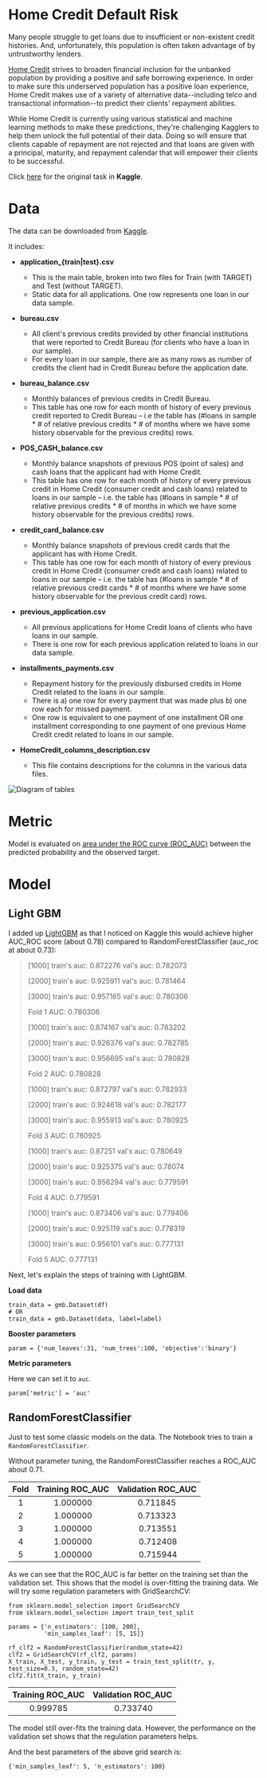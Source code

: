 # Home Credit Default Risk

Many people struggle to get loans due to insufficient or non-existent credit histories. And, unfortunately, this population is often taken advantage of by untrustworthy lenders.

[Home Credit](http://www.homecredit.net/) strives to broaden financial inclusion for the unbanked population by providing a positive and safe borrowing experience. In order to make sure this underserved population has a positive loan experience, Home Credit makes use of a variety of alternative data--including telco and transactional information--to predict their clients' repayment abilities.

While Home Credit is currently using various statistical and machine learning methods to make these predictions, they're challenging Kagglers to help them unlock the full potential of their data. Doing so will ensure that clients capable of repayment are not rejected and that loans are given with a principal, maturity, and repayment calendar that will empower their clients to be successful.

Click [here](https://www.kaggle.com/c/home-credit-default-risk) for the original task in **Kaggle**.

# Data

The data can be downloaded from [Kaggle](https://www.kaggle.com/c/home-credit-default-risk/data).

It includes:

- **application_{train|test}.csv**

    - This is the main table, broken into two files for Train (with TARGET) and Test (without TARGET).
    - Static data for all applications. One row represents one loan in our data sample.

- **bureau.csv**

    - All client's previous credits provided by other financial institutions that were reported to Credit Bureau (for clients who have a loan in our sample).
    - For every loan in our sample, there are as many rows as number of credits the client had in Credit Bureau before the application date.

- **bureau_balance.csv**

    - Monthly balances of previous credits in Credit Bureau.
    - This table has one row for each month of history of every previous credit reported to Credit Bureau – i.e the table has (#loans in sample * # of relative previous credits * # of months where we have some history observable for the previous credits) rows.

- **POS_CASH_balance.csv**

    - Monthly balance snapshots of previous POS (point of sales) and cash loans that the applicant had with Home Credit.
    - This table has one row for each month of history of every previous credit in Home Credit (consumer credit and cash loans) related to loans in our sample – i.e. the table has (#loans in sample * # of relative previous credits * # of months in which we have some history observable for the previous credits) rows.

- **credit_card_balance.csv**

    - Monthly balance snapshots of previous credit cards that the applicant has with Home Credit.
    - This table has one row for each month of history of every previous credit in Home Credit (consumer credit and cash loans) related to loans in our sample – i.e. the table has (#loans in sample * # of relative previous credit cards * # of months where we have some history observable for the previous credit card) rows.

- **previous_application.csv**

    - All previous applications for Home Credit loans of clients who have loans in our sample.
    - There is one row for each previous application related to loans in our data sample.

- **installments_payments.csv**

    - Repayment history for the previously disbursed credits in Home Credit related to the loans in our sample.
    - There is a) one row for every payment that was made plus b) one row each for missed payment.
    - One row is equivalent to one payment of one installment OR one installment corresponding to one payment of one previous Home Credit credit related to loans in our sample.

- **HomeCredit_columns_description.csv**

    - This file contains descriptions for the columns in the various data files.
    
![Diagram of tables](./images/home_credit.png)

# Metric

Model is evaluated on [area under the ROC curve (ROC_AUC)](https://en.wikipedia.org/wiki/Receiver_operating_characteristic) between the predicted probability and the observed target.

# Model

## Light GBM

I added up [LightGBM](https://lightgbm.readthedocs.io/en/latest/Python-Intro.html) as that I noticed on Kaggle this would achieve higher AUC_ROC score (about 0.78) compared to RandomForestClassifier (auc_roc at about 0.73):


> [1000]	train's auc: 0.872276	val's auc: 0.782073
>
> [2000]	train's auc: 0.925911	val's auc: 0.781464
>
> [3000]	train's auc: 0.957165	val's auc: 0.780306
>
> Fold  1 AUC: 0.780306
>
> [1000]	train's auc: 0.874167	val's auc: 0.783202
>
> [2000]	train's auc: 0.926376	val's auc: 0.782785
>
> [3000]	train's auc: 0.956695	val's auc: 0.780828
>
> Fold  2 AUC: 0.780828
>
> [1000]	train's auc: 0.872797	val's auc: 0.782933
>
> [2000]	train's auc: 0.924618	val's auc: 0.782177
>
> [3000]	train's auc: 0.955913	val's auc: 0.780925
>
> Fold  3 AUC: 0.780925
>
> [1000]	train's auc: 0.87251	val's auc: 0.780649
>
> [2000]	train's auc: 0.925375	val's auc: 0.78074
>
> [3000]	train's auc: 0.956294	val's auc: 0.779591
>
> Fold  4 AUC: 0.779591
>
> [1000]	train's auc: 0.873406	val's auc: 0.779406
>
> [2000]	train's auc: 0.925119	val's auc: 0.778319
>
> [3000]	train's auc: 0.956101	val's auc: 0.777131
>
> Fold  5 AUC: 0.777131 
>



Next, let's explain the steps of training with LightGBM.

**Load data**

```
train_data = gmb.Dataset(df)
# OR 
train_data = gmb.Dataset(data, label=label)
```

**Booster parameters**

```
param = {'num_leaves':31, 'num_trees':100, 'objective':'binary'}

```

**Metric parameters**

Here we can set it to `auc`.
```
param['metric'] = 'auc'
```

## RandomForestClassifier

Just to test some classic models on the data. The Notebook tries to train a `RandomForestClassifier`.

Without parameter tuning, the RandomForestClassifier reaches a ROC_AUC about 0.71.

|Fold | Training ROC_AUC | Validation ROC_AUC |
|:---:| :---------------:| :-----------------:|
|1 | 1.000000 | 0.711845 |
|2 | 1.000000 | 0.713323
|3 | 1.000000 | 0.713551
|4 | 1.000000 | 0.712408
|5 | 1.000000 | 0.715944

As we can see that the ROC_AUC is far better on the training set than the validation set. This shows that the model is over-fitting the training data. We will try some regulation parameters with GridSearchCV:

```
from sklearn.model_selection import GridSearchCV
from sklearn.model_selection import train_test_split

params = {'n_estimators': [100, 200],
          'min_samples_leaf': [5, 15]}

rf_clf2 = RandomForestClassifier(random_state=42)
clf2 = GridSearchCV(rf_clf2, params)
X_train, X_test, y_train, y_test = train_test_split(tr, y, test_size=0.3, random_state=42)
clf2.fit(X_train, y_train)
```
| Training ROC_AUC | Validation ROC_AUC |
| :---------------:| :-----------------:|
| 0.999785 | 0.733740

The model still over-fits the training data. However, the performance on the validation set shows that the regulation parameters helps.

And the best parameters of the above grid search is: 
```
{'min_samples_leaf': 5, 'n_estimators': 100}
```
